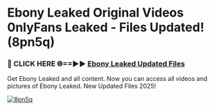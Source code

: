 # Ebony Leaked Original Videos 0nlyFans Leaked - Files Updated! (8pn5q)

<h3>🔴 CLICK HERE 🌐==►► <a href="https://tinyurl.com/ehrbuxhb" rel="nofollow">Ebony Leaked Updated Files</a></h3>

Get Ebony Leaked and all content. Now you can access all videos and pictures of Ebony Leaked. New Updated Files 2025!

[![8pn5q](https://i.imgur.com/lVYEuWS.gif)](https://tinyurl.com/ehrbuxhb)
